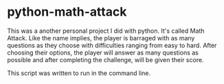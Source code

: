 # python-math-attack

This was a another personal project I did with python. It's called Math Attack. Like the name implies, 
the player is barraged with as many questions as they choose with difficulties ranging from easy to hard.
After choosing their options, the player will answer as many questions as possible and after completing the challenge,
will be given their score.

This script was written to run in the command line.
